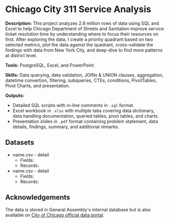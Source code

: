 # Chicago City 311 Service Analysis

**Description:** This project analyzes 2.8 million rows of data using SQL and Excel to help Chicago Department of Streets and Sanitation improve service ticket resolution time by understanding where to focus their resources on first. After exploring the data, I create a priority quadrant based on two selected metrics, plot the data against the quadrant, cross-validate the findings with data from New York City, and deep-dive to find more patterns at district level.

**Tools:** PostgreSQL, Excel, and PowerPoint.

**Skills:** Data querying, data validation, JOINs & UNION clauses, aggregation, datetime convertion, filtering, subqueries, CTEs, conditions, PivotTables, Pivot Charts, and presentation.

**Outputs:**  
- Detailed SQL scripts with in-line comments in `.sql` format.
- Excel workbook in `.xlsx` with multiple tabs covering data dictionary, data handling documentation, queried tables, pivot tables, and charts.
- Presentation slides in `.pdf` format containing problem statement, data details, findings, summary, and additional remarks.

## Datasets
- name.csv - detail
  - Fields:   
  - Records:
- name.csv - detail
  - Fields:   
  - Records: 

## Acknowledgements
The data is stored in General Assembly's internal database but is also available on [City of Chicago official data portal](https://data.cityofchicago.org/).
